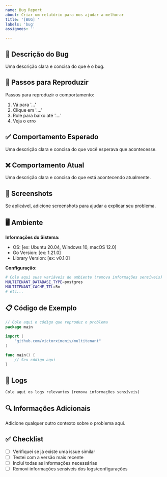 ```yaml
---
name: Bug Report
about: Criar um relatório para nos ajudar a melhorar
title: '[BUG] '
labels: 'bug'
assignees: ''

---
```


## 🐛 Descrição do Bug
Uma descrição clara e concisa do que é o bug.

## 🔄 Passos para Reproduzir
Passos para reproduzir o comportamento:
1. Vá para '...'
2. Clique em '....'
3. Role para baixo até '....'
4. Veja o erro

## ✅ Comportamento Esperado
Uma descrição clara e concisa do que você esperava que acontecesse.

## ❌ Comportamento Atual
Uma descrição clara e concisa do que está acontecendo atualmente.

## 📸 Screenshots
Se aplicável, adicione screenshots para ajudar a explicar seu problema.

## 🖥️ Ambiente
**Informações do Sistema:**
- OS: [ex: Ubuntu 20.04, Windows 10, macOS 12.0]
- Go Version: [ex: 1.21.0]
- Library Version: [ex: v0.1.0]

**Configuração:**
```bash
# Cole aqui suas variáveis de ambiente (remova informações sensíveis)
MULTITENANT_DATABASE_TYPE=postgres
MULTITENANT_CACHE_TTL=5m
# etc...
```

## 📋 Código de Exemplo
```go
// Cole aqui o código que reproduz o problema
package main

import (
    "github.com/victorximenis/multitenant"
)

func main() {
    // Seu código aqui
}
```

## 📝 Logs
```
Cole aqui os logs relevantes (remova informações sensíveis)
```

## 🔍 Informações Adicionais
Adicione qualquer outro contexto sobre o problema aqui.

## ✅ Checklist
- [ ] Verifiquei se já existe uma issue similar
- [ ] Testei com a versão mais recente
- [ ] Incluí todas as informações necessárias
- [ ] Removi informações sensíveis dos logs/configurações 